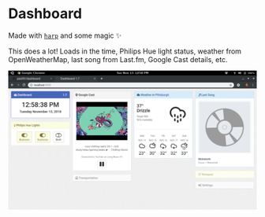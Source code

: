 # Dashboard
Made with [`harp`](https://github.com/sintaxi/harp) and some magic ✨

This does a lot! Loads in the time, Philips Hue light status, weather from OpenWeatherMap, last song from Last.fm, Google Cast details, etc.

![screenshot](public/img/screenshot.png)
